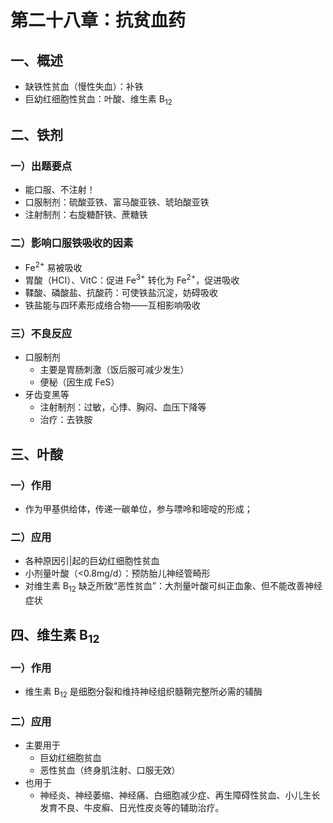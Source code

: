 # 第二十八章：抗贫血药

## 一、概述

- 缺铁性贫血（慢性失血）：补铁
- 巨幼红细胞性贫血：叶酸、维生素 B<sub>12</sub>

## 二、铁剂

### 一）出题要点

- 能口服、不注射！
- 口服制剂：硫酸亚铁、富马酸亚铁、琥珀酸亚铁
- 注射制剂：右旋糖酐铁、蔗糖铁

### 二）影响口服铁吸收的因素

- Fe<sup>2+</sup> 易被吸收
- 胃酸（HCI）、VitC：促进 Fe<sup>3+</sup> 转化为 Fe<sup>2+</sup>，促进吸收
- 鞣酸、磷酸盐、抗酸药：可使铁盐沉淀，妨碍吸收
- 铁盐能与四环素形成络合物——互相影响吸收

### 三）不良反应

- 口服制剂
  - 主要是胃肠刺激（饭后服可减少发生）
  - 便秘（因生成 FeS）
- 牙齿变黑等
  - 注射制剂：过敏，心悸、胸闷、血压下降等
  - 治疗：去铁胺

## 三、叶酸

### 一）作用

- 作为甲基供给体，传递一碳单位，参与嘌呤和嘧啶的形成；

### 二）应用

- 各种原因引|起的巨幼红细胞性贫血
- 小剂量叶酸（<0.8mg/d）：预防胎儿神经管畸形
- 对维生素 B<sub>12</sub> 缺乏所致“恶性贫血”：大剂量叶酸可纠正血象、但不能改善神经症状

## 四、维生素 B<sub>12</sub>

### 一）作用

- 维生素 B<sub>12</sub> 是细胞分裂和维持神经组织髓鞘完整所必需的辅酶

### 二）应用

- 主要用于
  - 巨幼红细胞贫血
  - 恶性贫血（终身肌注射、口服无效）
- 也用于
  - 神经炎、神经萎缩、神经痛、白细胞减少症、再生障碍性贫血、小儿生长发育不良、牛皮癣、日光性皮炎等的辅助治疗。